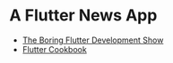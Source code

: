 # A Flutter News App

- [The Boring Flutter Development Show](https://youtube.com/playlist?list=PLjxrf2q8roU3ahJVrSgAnPjzkpGmL9Czl)
- [Flutter Cookbook](https://flutter.dev/docs/cookbook)
